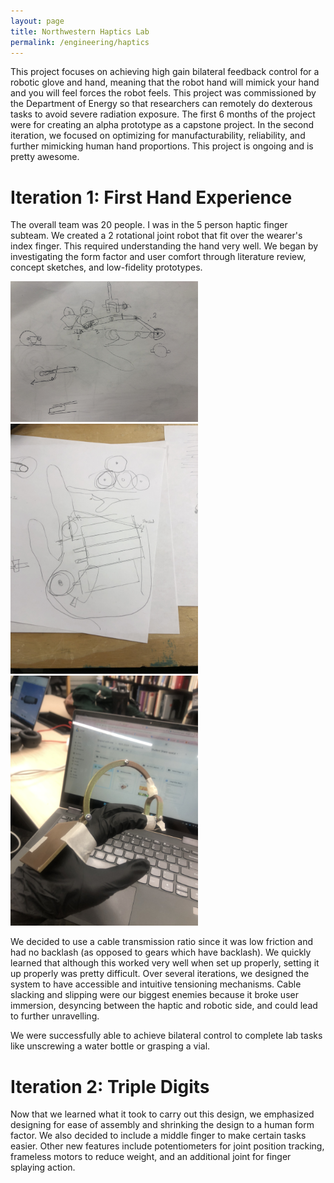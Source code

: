 ```yaml
---
layout: page
title: Northwestern Haptics Lab
permalink: /engineering/haptics
---
```


This project focuses on achieving high gain bilateral feedback control for a robotic glove and hand, meaning that the robot hand will mimick your hand and you will feel forces the robot feels. 
This project was commissioned by the Department of Energy so that researchers can remotely do dexterous tasks to avoid severe radiation exposure. 
The first 6 months of the project were for creating an alpha prototype as a capstone project. 
In the second iteration, we focused on optimizing for manufacturability, reliability, and further mimicking human hand proportions. This project is ongoing and is pretty awesome. 

# Iteration 1: First Hand Experience

The overall team was 20 people. I was in the 5 person haptic finger subteam. We created a 2 rotational joint robot that fit over the wearer's index finger. 
This required understanding the hand very well. We began by investigating the form factor and user comfort through literature review, concept sketches, and low-fidelity prototypes.

<p float="left">
  <img src="/assets/img/haptics/sketch1.jpg" width="300" />
  <img src="/assets/img/haptics/sketch2.jpg" width="300" />
  <img src="/assets/img/haptics/v0.jpg" width="300" /> 
</p>


We decided to use a cable transmission ratio since it was low friction and had no backlash (as opposed to gears which have backlash). 
We quickly learned that although this worked very well when set up properly, setting it up properly was pretty difficult. Over several iterations, we designed the system to have accessible and intuitive tensioning mechanisms. Cable slacking and slipping were our biggest enemies because it broke user immersion, desyncing between the haptic and robotic side, and could lead to further unravelling. 

We were successfully able to achieve bilateral control to complete lab tasks like unscrewing a water bottle or grasping a vial. 

# Iteration 2: Triple Digits

Now that we learned what it took to carry out this design, we emphasized designing for ease of assembly and shrinking the design to a human form factor. We also decided to include a middle finger to make certain tasks easier. Other new features include potentiometers for joint position tracking, frameless motors to reduce weight, and an additional joint for finger splaying action. 



